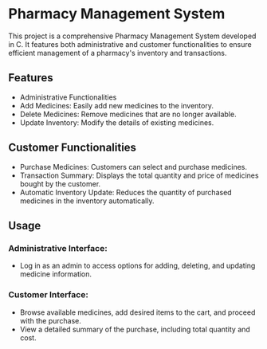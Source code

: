 # Pharmacy Management System

This project is a comprehensive Pharmacy Management System developed in C. It features both administrative and customer functionalities to ensure efficient management of a pharmacy's inventory and transactions.

## Features
- Administrative Functionalities
- Add Medicines: Easily add new medicines to the inventory.
- Delete Medicines: Remove medicines that are no longer available.
- Update Inventory: Modify the details of existing medicines.

## Customer Functionalities
- Purchase Medicines: Customers can select and purchase medicines.
- Transaction Summary: Displays the total quantity and price of medicines bought by the customer.
- Automatic Inventory Update: Reduces the quantity of purchased medicines in the inventory automatically.

## Usage
### Administrative Interface:

- Log in as an admin to access options for adding, deleting, and updating medicine information.

### Customer Interface:

- Browse available medicines, add desired items to the cart, and proceed with the purchase.
- View a detailed summary of the purchase, including total quantity and cost.
